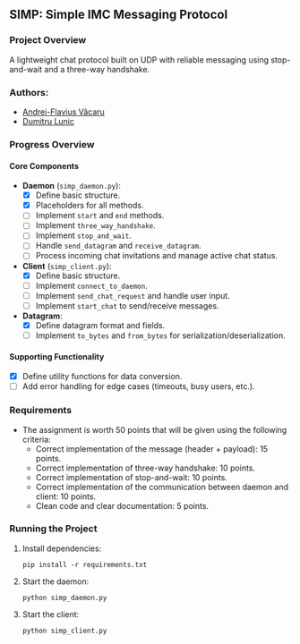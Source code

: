 ## SIMP: Simple IMC Messaging Protocol

### Project Overview
A lightweight chat protocol built on UDP with reliable messaging using stop-and-wait and a three-way handshake.

### Authors:
- [Andrei-Flavius Văcaru](https://github.com/VakaruGIT)
- [Dumitru Lunic](https://github.com/dumitrulunic)

### Progress Overview
#### Core Components
- **Daemon** (`simp_daemon.py`):
  - [x] Define basic structure.
  - [x] Placeholders for all methods.
  - [ ] Implement `start` and `end` methods.
  - [ ] Implement `three_way_handshake`.
  - [ ] Implement `stop_and_wait`.
  - [ ] Handle `send_datagram` and `receive_datagram`.
  - [ ] Process incoming chat invitations and manage active chat status.

- **Client** (`simp_client.py`):
  - [x] Define basic structure.
  - [ ] Implement `connect_to_daemon`.
  - [ ] Implement `send_chat_request` and handle user input.
  - [ ] Implement `start_chat` to send/receive messages.

- **Datagram**:
  - [x] Define datagram format and fields.
  - [ ] Implement `to_bytes` and `from_bytes` for serialization/deserialization.

#### Supporting Functionality
- [x] Define utility functions for data conversion.
- [ ] Add error handling for edge cases (timeouts, busy users, etc.).

### Requirements
- The assignment is worth 50 points that will be given using the following criteria:
    - Correct implementation of the message (header + payload): 15 points.
    - Correct implementation of three-way handshake: 10 points.
    - Correct implementation of stop-and-wait: 10 points.
    - Correct implementation of the communication between daemon and client: 10 points.
    - Clean code and clear documentation: 5 points.

### Running the Project
1. Install dependencies:
    ```
    pip install -r requirements.txt
    ```

2. Start the daemon:
    ```
    python simp_daemon.py 
    ```

3. Start the client:
    ```
    python simp_client.py
    ```